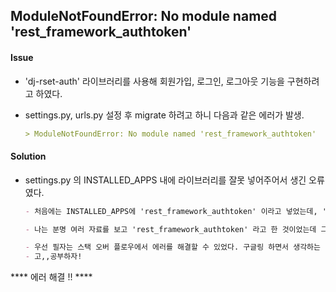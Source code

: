 ## ModuleNotFoundError: No module named 'rest_framework_authtoken'

#### Issue

- 'dj-rset-auth' 라이브러리를 사용해 회원가입, 로그인, 로그아웃 기능을 구현하려고 하였다.

- settings.py, urls.py 설정 후 migrate 하려고 하니 다음과 같은 에러가 발생.

  ```markdown
  > ModuleNotFoundError: No module named 'rest_framework_authtoken'
  ```



#### Solution

- settings.py 의 INSTALLED_APPS 내에 라이브러리를 잘못 넣어주어서 생긴 오류였다.

  ```markdown
  - 처음에는 INSTALLED_APPS에 'rest_framework_authtoken' 이라고 넣었는데, 'rest_framework.authtoken'으로 바꾸어주니 해결이 되었다.
  
  - 나는 분명 여러 자료를 보고 'rest_framework_authtoken' 라고 한 것이었는데 그 사람들은 어떻게 한 거지,,?

  - 우선 필자는 스택 오버 플로우에서 에러를 해결할 수 있었다. 구글링 하면서 생각하는 건 영어를 정말 정말 잘하면 개발하는 데에 더 수월할 거 같다는 생각이 자꾸 든다.
  - 고,,공부하자!
  ```

  
**** 에러 해결 !! ****
